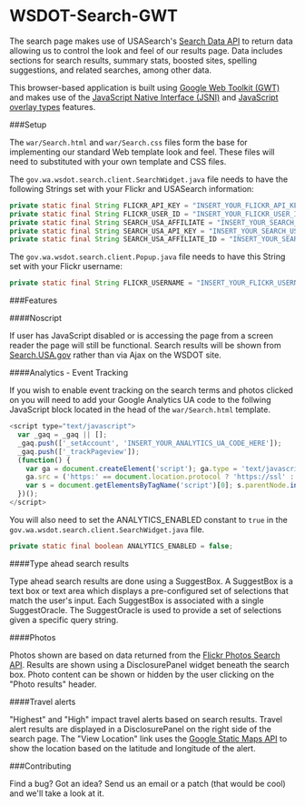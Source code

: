 WSDOT-Search-GWT
================

The search page makes use of USASearch's [Search Data API](http://search.usa.gov/api) to return data allowing 
us to control the look and feel of our results page. Data includes 
sections for search results, summary stats, boosted sites, spelling 
suggestions, and related searches, among other data.

This browser-based application is built using [Google Web Toolkit (GWT)](http://code.google.com/webtoolkit/) and 
makes use of the [JavaScript Native Interface (JSNI)](http://code.google.com/webtoolkit/doc/latest/DevGuideCodingBasicsJSNI.html) and [JavaScript overlay types](http://code.google.com/webtoolkit/doc/latest/DevGuideCodingBasicsOverlay.html) 
features.

###Setup

The `war/Search.html` and `war/Search.css` files form the base for 
implementing our standard Web template look and feel. These files 
will need to substituted with your own template and CSS files. 

The `gov.wa.wsdot.search.client.SearchWidget.java` file needs to have 
the following Strings set with your Flickr and USASearch information:

``` java
private static final String FLICKR_API_KEY = "INSERT_YOUR_FLICKR_API_KEY_HERE";
private static final String FLICKR_USER_ID = "INSERT_YOUR_FLICKR_USER_ID_HERE";
private static final String SEARCH_USA_AFFILIATE = "INSERT_YOUR_SEARCH_USA_AFFILIATE_HERE";
private static final String SEARCH_USA_API_KEY = "INSERT_YOUR_SEARCH_USA_API_KEY_HERE";
private static final String SEARCH_USA_AFFILIATE_ID = "INSERT_YOUR_SEARCH_USA_AFFILIATE_ID_HERE";
```

The `gov.wa.wsdot.search.client.Popup.java` file needs to have this 
String set with your Flickr username:

``` java
private static final String FLICKR_USERNAME = "INSERT_YOUR_FLICKR_USERNAME_HERE";
```

###Features

####Noscript

If user has JavaScript disabled or is accessing the page from a screen 
reader the page will still be functional. Search results will be shown 
from [Search.USA.gov](http://search.usa.gov/) rather than via Ajax on the WSDOT site.

####Analytics - Event Tracking

If you wish to enable event tracking on the search terms and photos clicked 
on you will need to add your Google Analytics UA code to the follwing 
JavaScript block located in the head of the `war/Search.html` template.

``` javascript
<script type="text/javascript"> 
  var _gaq = _gaq || [];
  _gaq.push(['_setAccount', 'INSERT_YOUR_ANALYTICS_UA_CODE_HERE']);
  _gaq.push(['_trackPageview']);
  (function() {
    var ga = document.createElement('script'); ga.type = 'text/javascript'; ga.async = true;
    ga.src = ('https:' == document.location.protocol ? 'https://ssl' : 'http://www') + '.google-analytics.com/ga.js';
    var s = document.getElementsByTagName('script')[0]; s.parentNode.insertBefore(ga, s);
  })();
</script>
```

You will also need to set the ANALYTICS_ENABLED constant to `true` in the 
`gov.wa.wsdot.search.client.SearchWidget.java` file.

``` java
private static final boolean ANALYTICS_ENABLED = false;
```

####Type ahead search results

Type ahead search results are done using a SuggestBox. A SuggestBox 
is a text box or text area which displays a pre-configured set of 
selections that match the user's input. Each SuggestBox is associated 
with a single SuggestOracle. The SuggestOracle is used to provide a 
set of selections given a specific query string.

####Photos

Photos shown are based on data returned from the [Flickr Photos Search API](http://www.flickr.com/services/api/flickr.photos.search.html). 
Results are shown using a DisclosurePanel widget beneath the search box. 
Photo content can be shown or hidden by the user clicking on the "Photo 
results" header.

####Travel alerts

"Highest" and "High" impact travel alerts based on search 
results. Travel alert results are displayed in a DisclosurePanel 
on the right side of the search page. The "View Location" link uses 
the [Google Static Maps API](http://code.google.com/apis/maps/documentation/staticmaps/) to show the location based on the 
latitude and longitude of the alert.

###Contributing

Find a bug? Got an idea? Send us an email or a patch (that would be cool) 
and we'll take a look at it.
